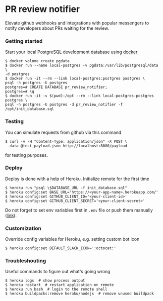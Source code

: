 # PR review notifier

Elevate github webhooks and integrations with popular messengers to notify 
developers about PRs waiting for the review.

### Getting started

Start your local PostgreSQL development database using 
[docker](https://www.docker.com/)
```
$ docker volume create pgdata
$ docker run --name local-postgres -v pgdata:/var/lib/postgresql/data \
-d postgres
$ docker run -it --rm --link local-postgres:postgres postgres \
psql -h postgres -U postgres
postgres=# CREATE DATABASE pr_review_notifier;
postgres=# \q
$ docker run -it -v $(pwd):/opt --rm --link local-postgres:postgres postgres \
psql -h postgres -U postgres -d pr_review_notifier -f /opt/init_database.sql
```

### Testing

You can simulate requests from github via this command
```
$ curl -v -H "Content-Type: application/json" -X POST \
--data @test_payload.json http://localhost:8080/payload
```

for testing purposes.

### Deploy

Deploy is done with a help of Heroku.
Initialize remote for the first time
```
$ heroku run "psql \$DATABASE_URL -f init_database.sql"
$ heroku config:set BASE_URL='https://<your-app-name>.herokuapp.com/'
$ heroku config:set GITHUB_CLIENT_ID='<your-client-id>'
$ heroku config:set GITHUB_CLIENT_SECRET='<your-client-secret>'
```

Do not forget to set env variables first in `.env` file or push them manually 
([link](https://devcenter.heroku.com/articles/config-vars#setting-up-config-vars-for-a-deployed-application)).

### Customization

Override config variables for Heroku, e.g. setting custom bot icon
```
$ heroku config:set DEFAULT_SLACK_ICON=':octocat:'
```

### Troubleshouting

Useful commands to figure out what's going wrong
```
$ heroku logs  # show process output
$ heroku restart  # restart application on remote
$ heroku run bash  # login to the remote shell
$ heroku buildpacks:remove heroku/nodejs  # remove unused buildpack
```
